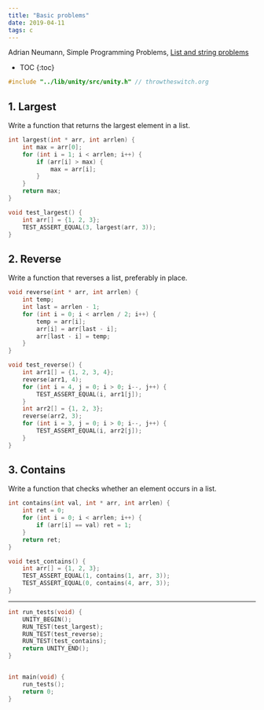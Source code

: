 ```yaml
---
title: "Basic problems"
date: 2019-04-11
tags: c
---
```


Adrian Neumann, Simple Programming Problems, 
[List and string problems](https://adriann.github.io/programming_problems.html)

* TOC
{:toc}

```c
#include "../lib/unity/src/unity.h" // throwtheswitch.org
```


## 1. Largest

Write a function that returns the largest element in a list.

```c
int largest(int * arr, int arrlen) {
    int max = arr[0];
    for (int i = 1; i < arrlen; i++) {
        if (arr[i] > max) {
            max = arr[i];
        }
    }
    return max;
}

void test_largest() {
    int arr[] = {1, 2, 3};
    TEST_ASSERT_EQUAL(3, largest(arr, 3));
}
```


## 2. Reverse

Write a function that reverses a list, preferably in place.

```c
void reverse(int * arr, int arrlen) {
    int temp;
    int last = arrlen - 1;
    for (int i = 0; i < arrlen / 2; i++) {
        temp = arr[i];
        arr[i] = arr[last - i];
        arr[last - i] = temp;
    }
}

void test_reverse() {
    int arr1[] = {1, 2, 3, 4};
    reverse(arr1, 4);
    for (int i = 4, j = 0; i > 0; i--, j++) {
        TEST_ASSERT_EQUAL(i, arr1[j]);
    }
    int arr2[] = {1, 2, 3};
    reverse(arr2, 3);
    for (int i = 3, j = 0; i > 0; i--, j++) {
        TEST_ASSERT_EQUAL(i, arr2[j]);
    }
}
```


## 3. Contains

Write a function that checks whether an element occurs in a list.

```c
int contains(int val, int * arr, int arrlen) {
    int ret = 0;
    for (int i = 0; i < arrlen; i++) {
        if (arr[i] == val) ret = 1;
    }
    return ret;
}

void test_contains() {
    int arr[] = {1, 2, 3};
    TEST_ASSERT_EQUAL(1, contains(1, arr, 3));
    TEST_ASSERT_EQUAL(0, contains(4, arr, 3));
}
```

----

```c
int run_tests(void) {
    UNITY_BEGIN();
    RUN_TEST(test_largest);
    RUN_TEST(test_reverse);
    RUN_TEST(test_contains);
    return UNITY_END();
}


int main(void) {
    run_tests();
    return 0;
}
```
